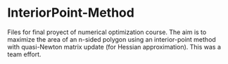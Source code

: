# InteriorPoint-Method

Files for final proyect of numerical optimization course. The aim is to maximize the area of an n-sided polygon using an interior-point method with quasi-Newton matrix update (for Hessian approximation). This was a team effort.
